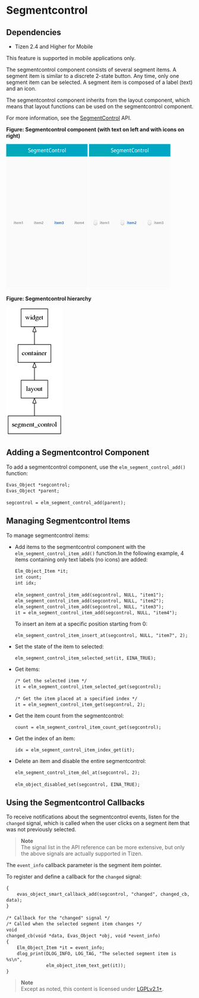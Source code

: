# Segmentcontrol

## Dependencies

- Tizen 2.4 and Higher for Mobile

This feature is supported in mobile applications only.

The segmentcontrol component consists of several segment items. A segment item is similar to a discrete 2-state button. Any time, only one segment item can be selected. A segment item is composed of a label (text) and an icon.

The segmentcontrol component inherits from the layout component, which means that layout functions can be used on the segmentcontrol component.

For more information, see the [SegmentControl](../../../../../org.tizen.native.mobile.apireference/group__Elm__SegmentControl.html) API.

**Figure: Segmentcontrol component (with text on left and with icons on right)**

![Segmentcontrol with text](./media/segment_text.png) ![Segmentcontrol with icons](./media/segment.png)

**Figure: Segmentcontrol hierarchy**

![Segmentcontrol hierarchy](./media/segment_control_tree.png)

## Adding a Segmentcontrol Component

To add a segmentcontrol component, use the `elm_segment_control_add()` function:

```
Evas_Object *segcontrol;
Evas_Object *parent;

segcontrol = elm_segment_control_add(parent);
```

## Managing Segmentcontrol Items

To manage segmentcontrol items:

- Add items to the segmentcontrol component with the `elm_segment_control_item_add()` function.In the following example, 4 items containing only text labels (no icons) are added:

  ```
  Elm_Object_Item *it;
  int count;
  int idx;

  elm_segment_control_item_add(segcontrol, NULL, "item1");
  elm_segment_control_item_add(segcontrol, NULL, "item2");
  elm_segment_control_item_add(segcontrol, NULL, "item3");
  it = elm_segment_control_item_add(segcontrol, NULL, "item4");
  ```

  To insert an item at a specific position starting from 0:

  ```
  elm_segment_control_item_insert_at(segcontrol, NULL, "item7", 2);
  ```

- Set the state of the item to selected:

  ```
  elm_segment_control_item_selected_set(it, EINA_TRUE);
  ```

- Get items:

  ```
  /* Get the selected item */
  it = elm_segment_control_item_selected_get(segcontrol);

  /* Get the item placed at a specified index */
  it = elm_segment_control_item_get(segcontrol, 2);
  ```

- Get the item count from the segmentcontrol:

  ```
  count = elm_segment_control_item_count_get(segcontrol);
  ```

- Get the index of an item:

  ```
  idx = elm_segment_control_item_index_get(it);
  ```

- Delete an item and disable the entire segmentcontrol:

  ```
  elm_segment_control_item_del_at(segcontrol, 2);

  elm_object_disabled_set(segcontrol, EINA_TRUE);
  ```

## Using the Segmentcontrol Callbacks

To receive notifications about the segmentcontrol events, listen for the `changed` signal, which is called when the user clicks on a segment item that was not previously selected.

> **Note**  
> The signal list in the API reference can be more extensive, but only the above signals are actually supported in Tizen.

The `event_info` callback parameter is the segment item pointer.

To register and define a callback for the `changed` signal:

```
{
    evas_object_smart_callback_add(segcontrol, "changed", changed_cb, data);
}

/* Callback for the "changed" signal */
/* Called when the selected segment item changes */
void
changed_cb(void *data, Evas_Object *obj, void *event_info)
{
    Elm_Object_Item *it = event_info;
    dlog_print(DLOG_INFO, LOG_TAG, "The selected segment item is %s\n",
               elm_object_item_text_get(it));
}
```

> **Note**  
> Except as noted, this content is licensed under [LGPLv2.1+](http://opensource.org/licenses/LGPL-2.1).